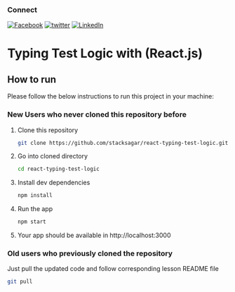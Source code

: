 ### Connect

[![Facebook][facebook-shield]][facebook-url] [![twitter][twitter-shield]][twitter-url] [![LinkedIn][linkedin-shield]][linkedin-url]

<!-- MARKDOWN LINKS & IMAGES -->
[facebook-shield]: https://img.shields.io/badge/-Facebook-black.svg?style=flat-square&logo=facebook&color=555&logoColor=white
[facebook-url]: https://facebook.com/stacksagar
[twitter-shield]: https://img.shields.io/badge/-Twitter-black.svg?style=flat-square&logo=twitter&color=555&logoColor=white
[twitter-url]: https://twitter.com/stacksagar
[linkedin-shield]: https://img.shields.io/badge/-LinkedIn-black.svg?style=flat-square&logo=linkedin&colorB=555
[linkedin-url]: https://linkedin.com/in/stacksagar 

<!-- PROJECT LOGO -->
<!-- <br />
<p align="center">
  <h3 align="center"><a href="https://stacksagar.github.io/discord-clone">Discord UI - with (React.js & Tailwindcss)</a></h3> -->

  # Typing Test Logic with (React.js)


<!-- HOW TO RUN -->

## How to run

Please follow the below instructions to run this project in your machine:

### New Users who never cloned this repository before

1. Clone this repository
   ```sh
   git clone https://github.com/stacksagar/react-typing-test-logic.git
   ```
2. Go into cloned directory
   ```sh
   cd react-typing-test-logic
   ```
3. Install dev dependencies
   ```sh
   npm install
   ``` 
4. Run the app
   ```sh
   npm start
   ```
5. Your app should be available in http://localhost:3000

### Old users who previously cloned the repository

Just pull the updated code and follow corresponding lesson README file

```sh
git pull
```